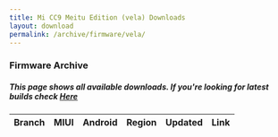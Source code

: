 ```yaml
---
title: Mi CC9 Meitu Edition (vela) Downloads
layout: download
permalink: /archive/firmware/vela/
---
```


### Firmware Archive
##### This page shows all available downloads. If you're looking for latest builds check [Here](/firmware/vela/)


<div class="table-responsive-md">
<table id="firmware" class="compact table table-striped table-hover table-sm">
    <thead class="thead-dark">
        <tr>
            <th>Branch</th>
            <th>MIUI</th>
            <th>Android</th>
            <th>Region</th>
            <th>Updated</th>
            <th>Link</th>
        </tr>
    </thead>
    <script>loadFirmwareDownloads('vela', 'full')</script>
</table>
</div>
